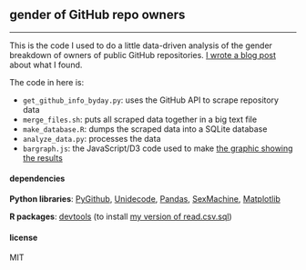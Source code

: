 ## gender of GitHub repo owners
-------------

This is the code I used to do a little data-driven analysis of the gender breakdown of owners of public GitHub repositories. [I wrote a blog post]() about what I found.

The code in here is:
* `get_github_info_byday.py`: uses the GitHub API to scrape repository data
* `merge_files.sh`: puts all scraped data together in a big text file
* `make_database.R`: dumps the scraped data into a SQLite database
* `analyze_data.py`: processes the data
* `bargraph.js`: the JavaScript/D3 code used to make [the graphic showing the results](http://alyssafrazee.com/plgender.html)

#### dependencies
**Python libraries**: [PyGithub](http://jacquev6.github.io/PyGithub/v1/index.html), [Unidecode](https://pypi.python.org/pypi/Unidecode/0.04.16), [Pandas](http://pandas.pydata.org/), [SexMachine](https://pypi.python.org/pypi/SexMachine/), [Matplotlib](http://matplotlib.org/)  

**R packages**: [devtools](http://cran.r-project.org/web/packages/devtools/index.html) (to install [my version of read.csv.sql](https://github.com/alyssafrazee/read.csv.sql))

#### license
MIT